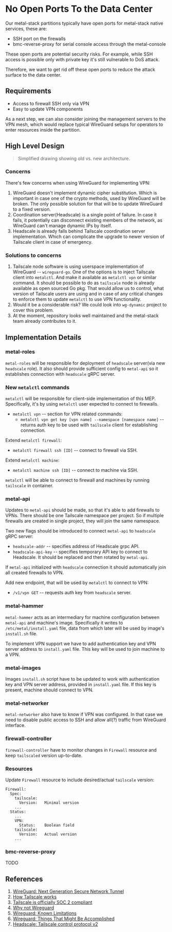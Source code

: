 # No Open Ports To the Data Center

Our metal-stack partitions typically have open ports for metal-stack native services, these are:

- SSH port on the firewalls
- bmc-reverse-proxy for serial console access through the metal-console

These open ports are potential security risks. For example, while SSH access is possible only with private key it's still vulnerable to DoS attack.

Therefore, we want to get rid off these open ports to reduce the attack surface to the data center.

## Requirements

- Access to firewall SSH only via VPN
- Easy to update VPN components

As a next step, we can also consider joining the management servers to the VPN mesh, which would replace typical WireGuard setups for operators to enter resources inside the partition.

## High Level Design

[](./architecture.drawio.svg)

> Simplified drawing showing old vs. new architecture.

### Concerns

There's few concerns when using WireGuard for implementing VPN:

1. WireGuard doesn't implement dynamic cipher substitution. Which is important in case one of the crypto methods, used by WireGuard will be broken. The only possible solution for that will be to update WireGuard to a fixed version.
2. Coordination server(Headscale) is a single point of failure. In case it fails, it potentially can disconnect existing members of the network, as WireGuard can't manage dynamic IPs by itself.
3. Headscale is already falls behind Tailscale coordination server implementation. Which can complicate the upgrade to newer version of Tailscale client in case of emergency.

### Solutions to concerns

1. Tailscale node software is using userspace implementation of WireGuard -- `wireguard-go`. One of the options is to inject Tailscale client into `metalctl`. And make it available as `metalctl vpn` or similar command. It should be possible to do as `tailscale` node is already available as open sourced Go pkg. That would allow us to control, what version of Tailscale users are using and in case of any critical changes to enforce them to update `metalctl` to use VPN functionality.
2. Would it be a considerable risk? We could look into `wg-dynamic` project to cover this problem.
3. At the moment, repository looks well maintained and the metal-stack team already contributes to it.

## Implementation Details

### metal-roles

`metal-roles` will be responsible for deployment of `headscale` server(via new `headscale` role). It also should provide sufficient config to `metal-api` so it establishes connection with `headscale` gRPC server.

### New `metalctl` commands

`metalctl` will be responsible for client-side implementation of this MEP. Specifically, it's by using `metalctl` user expected to connect to firewalls.

- `metalctl vpn` -- section for VPN related commands:
    - `metalctl vpn get key [vpn name] --namespace [namespace name]` -- returns auth key to be used with `tailscale` client for establishing connection.

Extend `metalctl firewall`:
- `metalctl firewall ssh [ID]` -- connect to firewall via SSH.

Extend `metalctl machine`:
- `metalctl machine ssh [ID]` -- connect to machine via SSH.

`metalctl` will be able to connect to firewall and machines by running `tailscale` in container.

### metal-api

Updates to `metal-api` should be made, so that it's able to add firewalls to VPNs. There should be one Tailscale namespace per project. So if multiple firewalls are created in single project, they will join the same namespace.

Two new flags should be introduced to connect `metal-api` to `headscale` gRPC server:
- `headscale-addr` -- specifies address of Headscale grpc API.
- `headscale-api-key` -- specifies temporary API key to connect to Headscale. It should be replaced and then rotated by `metal-api`.

If `metal-api` initialized with `headscale` connection it should automatically join all created firewalls to VPN.

Add new endpoint, that will be used by `metalctl` to connect to VPN:
- `/v1/vpn GET` -- requests auth key from `headscale` server.

### metal-hammer

`metal-hammer` acts as an intermediary for machine configuration between `metal-api` and machine's image. Specifically it writes to `/etc/metal/install.yaml` file, data from which later will be used by image's `install.sh` file.

To implement VPN support we have to add authentication key and VPN server address to `install.yaml` file. This key will be used to join machine to a VPN.

### metal-images

Images `install.sh` script have to be updated to work with authentication key and VPN server address, provided in `install.yaml` file. If this key is present, machine should connect to VPN.

### metal-networker
`metal-networker` also have to know if VPN was configured. In that case we need to disable public access to SSH and allow all(?) traffic from WireGuard interface.

### firewall-controller
`firewall-controller` have to monitor changes in `Firewall` resource and keep `tailscaled` version up-to-date.

### Resources
Update `Firewall` resource to include desired/actual `tailscale` version:

```
Firewall:
  Spec:
    tailscale:
      Version:   Minimal version
    ...
  Status:
    ...
    VPN:
      Status:    Boolean field
    tailscale:
      Version:   Actual version
    ...
```

### bmc-reverse-proxy

TODO

## References

1. [WireGuard: Next Generation Secure Network Tunnel](https://www.youtube.com/watch?v=88GyLoZbDNw)
2. [How Tailscale works](https://tailscale.com/blog/how-tailscale-works)
3. [Tailscale is officially SOC 2 compliant](https://tailscale.com/blog/soc2)
4. [Why not Wireguard](https://www.ipfire.org/blog/why-not-wireguard)
5. [Wireguard: Known Limitations](https://www.wireguard.com/known-limitations/)
6. [Wireguard: Things That Might Be Accomplished](https://www.wireguard.com/todo/)
7. [Headscale: Tailscale control protocol v2](https://github.com/juanfont/headscale/issues/526)
